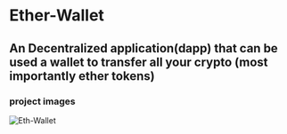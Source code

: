 # Ether-Wallet

## An Decentralized application(dapp) that can be used a wallet to transfer all your crypto (most importantly ether tokens)

### project images 

![Eth-Wallet](https://github.com/subhenduKarma001/Ether-Walllet/blob/main/images/ss.png)
